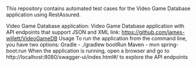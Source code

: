 This repository contains automated test cases for the Video Game Database application using RestAssured.

Video Game Database application:
Video Game Database application with API endpoints that support JSON and XML link: https://github.com/james-willett/VideoGameDB
Usage
To run the application from the command line, you have two options:
   Gradle - ./gradlew bootRun
   Maven - mvn spring-boot:run
   When the application is running, open a browser and go to http://localhost:8080/swagger-ui/index.html#/ to explore the API endpoints
